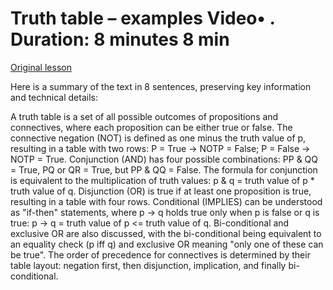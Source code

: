 # Truth table – examples Video• . Duration: 8 minutes 8 min

[Original lesson](https://www.coursera.org/learn/uol-fundamentals-of-computer-science/lecture/nFxA8/truth-table-examples)

Here is a summary of the text in 8 sentences, preserving key information and technical details:

A truth table is a set of all possible outcomes of propositions and connectives, where each proposition can be either true or false. The connective negation (NOT) is defined as one minus the truth value of p, resulting in a table with two rows: P = True -> NOTP = False; P = False -> NOTP = True. Conjunction (AND) has four possible combinations: PP & QQ = True, PQ or QR = True, but PP & QQ = False. The formula for conjunction is equivalent to the multiplication of truth values: p & q = truth value of p * truth value of q. Disjunction (OR) is true if at least one proposition is true, resulting in a table with four rows. Conditional (IMPLIES) can be understood as "if-then" statements, where p -> q holds true only when p is false or q is true: p -> q = truth value of p <= truth value of q. Bi-conditional and exclusive OR are also discussed, with the bi-conditional being equivalent to an equality check (p iff q) and exclusive OR meaning "only one of these can be true". The order of precedence for connectives is determined by their table layout: negation first, then disjunction, implication, and finally bi-conditional.

